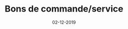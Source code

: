---
layout: project
title: 'Bons de commande/service'
caption: Lapeyre, le manuel
description: >
  
date: '02-12-2019'
image: 
  path: /assets/img/works/cover-print-carnet-de-bons-de-commande-lapeyre.jpg
  srcset: 
    1920w: /assets/img/works/cover-print-carnet-de-bons-de-commande-lapeyre.jpg
    960w:  /assets/img/works/cover-print-carnet-de-bons-de-commande-lapeyre@0,5x.jpg
    480w:  /assets/img/works/cover-print-carnet-de-bons-de-commande-lapeyre@0,25x.jpg

sitemap: false

---